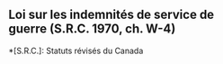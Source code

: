 ## Loi sur les indemnités de service de guerre (S.R.C. 1970, ch. W-4)
  *[S.R.C.]: Statuts révisés du Canada
